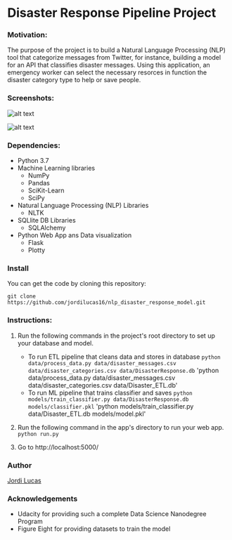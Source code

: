 # Disaster Response Pipeline Project

### Motivation:
The purpose of the project is to build a Natural Language Processing (NLP) tool that categorize messages from Twitter, for instance, building a model for an API that classifies disaster messages.
Using this application, an emergency worker can select the necessary resorces in function the disaster category type to help or save people.

### Screenshots:

![alt text](https://github.com/jordilucas16/disaster_response/blob/master/screenshot_1.PNG)

![alt text](https://github.com/jordilucas16/disaster_response/blob/master/screenshot_2.PNG)

### Dependencies:
* Python 3.7
* Machine Learning libraries
    * NumPy
    * Pandas
    * SciKit-Learn
    * SciPy
* Natural Language Processing (NLP) Libraries
    * NLTK 
* SQLlite DB Libraries
    * SQLAlchemy
* Python Web App ans Data visualization
    * Flask
    * Plotty
    
### Install
You can get the code by cloning this repository:

`git clone https://github.com/jordilucas16/nlp_disaster_response_model.git`

### Instructions:
1. Run the following commands in the project's root directory to set up your database and model.

    - To run ETL pipeline that cleans data and stores in database
        `python data/process_data.py data/disaster_messages.csv data/disaster_categories.csv data/DisasterResponse.db`
        'python data/process_data.py data/disaster_messages.csv data/disaster_categories.csv data/Disaster_ETL.db'
    - To run ML pipeline that trains classifier and saves
        `python models/train_classifier.py data/DisasterResponse.db models/classifier.pkl`
        'python models/train_classifier.py data/Disaster_ETL.db models/model.pkl'

2. Run the following command in the app's directory to run your web app.
    `python run.py`

3. Go to http://localhost:5000/ 

### Author
[Jordi Lucas](https://www.linkedin.com/in/jordi-lucas-data-scientist/)

### Acknowledgements
* Udacity for providing such a complete Data Science Nanodegree Program
* Figure Eight for providing datasets to train the model
